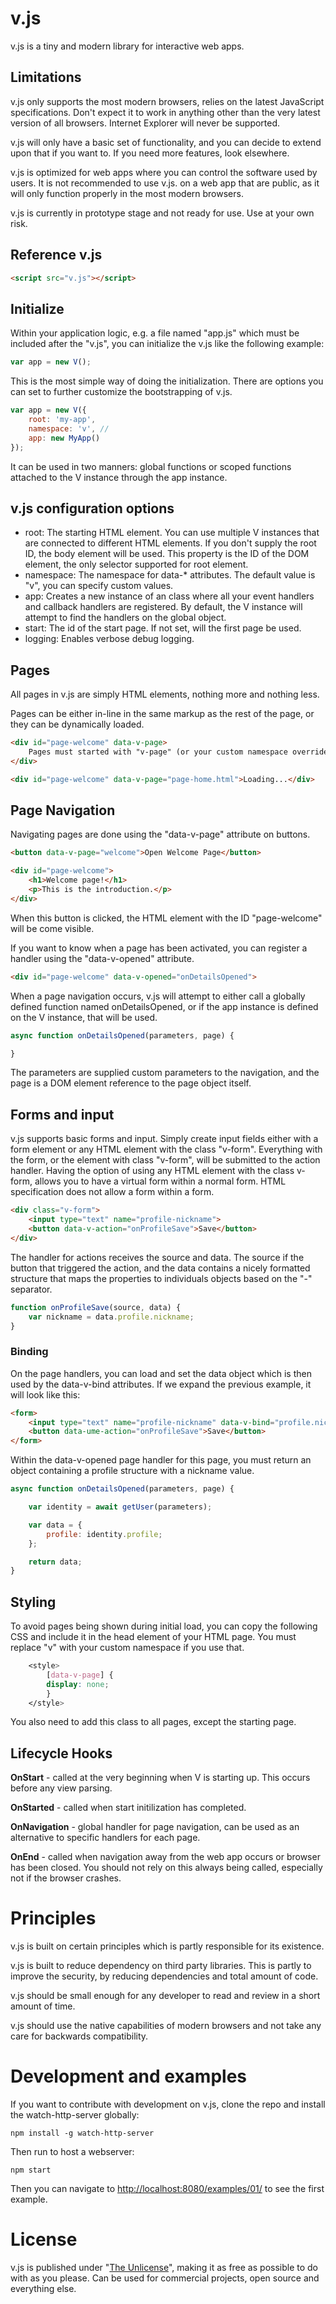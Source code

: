# v.js
v.js is a tiny and modern library for interactive web apps.

## Limitations

v.js only supports the most modern browsers, relies on the latest JavaScript specifications. Don't expect it to work in anything other than the very latest version of all browsers. Internet Explorer will never be supported.

v.js will only have a basic set of functionality, and you can decide to extend upon that if you want to. If you need more features, look elsewhere.

v.js is optimized for web apps where you can control the software used by users. It is not recommended to use v.js. on a web app that are public, as it will only function properly in the most modern browsers.

v.js is currently in prototype stage and not ready for use. Use at your own risk.

## Reference v.js

```html
<script src="v.js"></script>
```

## Initialize

Within your application logic, e.g. a file named "app.js" which must be included after the "v.js", you can initialize the v.js like the following example:

```js
var app = new V();
```

This is the most simple way of doing the initialization. There are options you can set to further customize the bootstrapping of v.js.

```js
var app = new V({
    root: 'my-app', 
    namespace: 'v', // 
    app: new MyApp() 
});
```
It can be used in two manners: global functions or scoped functions attached to the V instance through the app instance.

## v.js configuration options
* root: The starting HTML element. You can use multiple V instances that are connected to different HTML elements. If you don't supply the root ID, the body element will be used. This property is the ID of the DOM element, the only selector supported for root element.
* namespace: The namespace for data-* attributes. The default value is "v", you can specify custom values.
* app: Creates a new instance of an class where all your event handlers and callback handlers are registered. By default, the V instance will attempt to find the handlers on the global object.
* start: The id of the start page. If not set, will the first page be used.
* logging: Enables verbose debug logging.

## Pages

All pages in v.js are simply HTML elements, nothing more and nothing less.

Pages can be either in-line in the same markup as the rest of the page, or they can be dynamically loaded.


```html
<div id="page-welcome" data-v-page>
    Pages must started with "v-page" (or your custom namespace override) in their IDs.
</div>
```

```html
<div id="page-welcome" data-v-page="page-home.html">Loading...</div>
```

## Page Navigation

Navigating pages are done using the "data-v-page" attribute on buttons.

```html
<button data-v-page="welcome">Open Welcome Page</button>

<div id="page-welcome">
    <h1>Welcome page!</h1>
    <p>This is the introduction.</p>
</div>
```

When this button is clicked, the HTML element with the ID "page-welcome" will be come visible.

If you want to know when a page has been activated, you can register a handler using the "data-v-opened" attribute.

```html
<div id="page-welcome" data-v-opened="onDetailsOpened">
```

When a page navigation occurs, v.js will attempt to either call a globally defined function named onDetailsOpened, or if the app instance is defined on the V instance, that will be used.

```js
async function onDetailsOpened(parameters, page) {

}
```

The parameters are supplied custom parameters to the navigation, and the page is a DOM element reference to the page object itself.

## Forms and input

v.js supports basic forms and input. Simply create input fields either with a form element or any HTML element with the class "v-form". Everything with the form, or the element with class "v-form", will be submitted to the action handler. Having the option of using any HTML element with the class v-form, allows you to have a virtual form within a normal form. HTML specification does not allow a form within a form.

```html
<div class="v-form">
    <input type="text" name="profile-nickname">
    <button data-v-action="onProfileSave">Save</button>
</div>
```

The handler for actions receives the source and data. The source if the button that triggered the action, and the data contains a nicely formatted structure that maps the properties to individuals objects based on the "-" separator.

```js
function onProfileSave(source, data) {
    var nickname = data.profile.nickname;
}
```

### Binding

On the page handlers, you can load and set the data object which is then used by the data-v-bind attributes. If we expand the previous example, it will look like this:

```html
<form>
    <input type="text" name="profile-nickname" data-v-bind="profile.nickname">
    <button data-ume-action="onProfileSave">Save</button>
</form>
```

Within the data-v-opened page handler for this page, you must return an object containing a profile structure with a nickname value.

```js
async function onDetailsOpened(parameters, page) {

    var identity = await getUser(parameters);

    var data = {
        profile: identity.profile;
    };

    return data;
}
```

## Styling

To avoid pages being shown during initial load, you can copy the following CSS and include it in the head element of your HTML page. You must replace "v" with your custom namespace if you use that.

```css
    <style>
        [data-v-page] {
        display: none;
        }
    </style>
```

You also need to add this class to all pages, except the starting page.

## Lifecycle Hooks

**OnStart** - called at the very beginning when V is starting up. This occurs before any view parsing.

**OnStarted** - called when start initilization has completed.

**OnNavigation** - global handler for page navigation, can be used as an alternative to specific handlers for each page.

**OnEnd** - called when navigation away from the web app occurs or browser has been closed. You should not rely on this always being called, especially not if the browser crashes.

# Principles

v.js is built on certain principles which is partly responsible for its existence.

v.js is built to reduce dependency on third party libraries. This is partly to improve the security, by reducing dependencies and total amount of code.

v.js should be small enough for any developer to read and review in a short amount of time.

v.js should use the native capabilities of modern browsers and not take any care for backwards compatibility.

# Development and examples

If you want to contribute with development on v.js, clone the repo and install the watch-http-server globally:

```
npm install -g watch-http-server
```

Then run to host a webserver:

```
npm start
```

Then you can navigate to [http://localhost:8080/examples/01/](http://localhost:8080/examples/01/) to see the first example.


# License

v.js is published under "[The Unlicense](LICENSE)", making it as free as possible to do with as you please. Can be used for commercial projects, open source and everything else.
